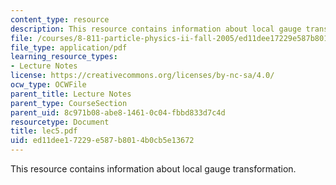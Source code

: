 ```yaml
---
content_type: resource
description: This resource contains information about local gauge transformation.
file: /courses/8-811-particle-physics-ii-fall-2005/ed11dee17229e587b8014b0cb5e13672_lec5.pdf
file_type: application/pdf
learning_resource_types:
- Lecture Notes
license: https://creativecommons.org/licenses/by-nc-sa/4.0/
ocw_type: OCWFile
parent_title: Lecture Notes
parent_type: CourseSection
parent_uid: 8c971b08-abe8-1461-0c04-fbbd833d7c4d
resourcetype: Document
title: lec5.pdf
uid: ed11dee1-7229-e587-b801-4b0cb5e13672
---
```

This resource contains information about local gauge transformation.